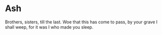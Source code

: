 # Ash

Brothers, sisters, till the last. Woe that this has come to pass, by your grave I shall weep, for it was I who made you sleep.
